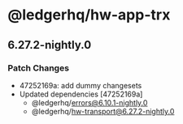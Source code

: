 # @ledgerhq/hw-app-trx

## 6.27.2-nightly.0

### Patch Changes

- 47252169a: add dummy changesets
- Updated dependencies [47252169a]
  - @ledgerhq/errors@6.10.1-nightly.0
  - @ledgerhq/hw-transport@6.27.2-nightly.0
